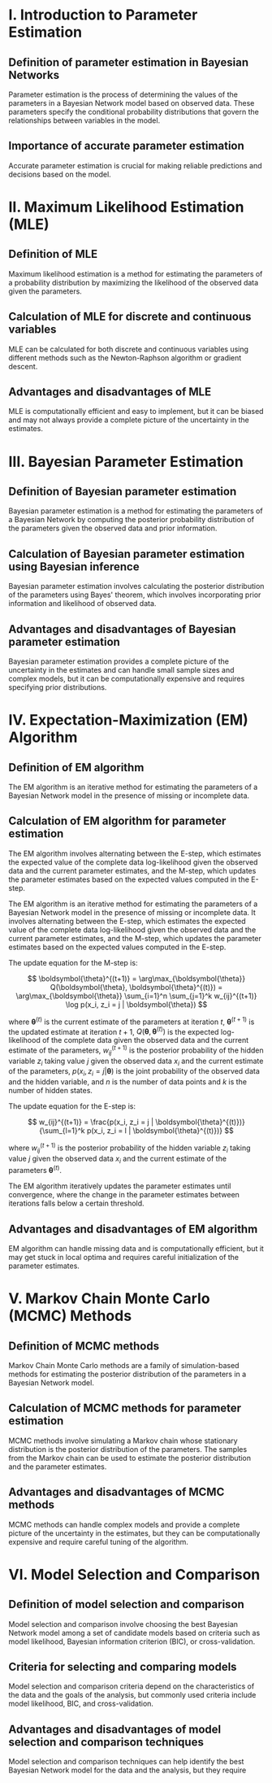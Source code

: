 # I. Introduction to Parameter Estimation

## Definition of parameter estimation in Bayesian Networks
Parameter estimation is the process of determining the values of the parameters in a Bayesian Network model based on observed data. These parameters specify the conditional probability distributions that govern the relationships between variables in the model.

## Importance of accurate parameter estimation
Accurate parameter estimation is crucial for making reliable predictions and decisions based on the model.

# II. Maximum Likelihood Estimation (MLE)

## Definition of MLE
Maximum likelihood estimation is a method for estimating the parameters of a probability distribution by maximizing the likelihood of the observed data given the parameters.

## Calculation of MLE for discrete and continuous variables
MLE can be calculated for both discrete and continuous variables using different methods such as the Newton-Raphson algorithm or gradient descent.

## Advantages and disadvantages of MLE
MLE is computationally efficient and easy to implement, but it can be biased and may not always provide a complete picture of the uncertainty in the estimates.

# III. Bayesian Parameter Estimation

## Definition of Bayesian parameter estimation
Bayesian parameter estimation is a method for estimating the parameters of a Bayesian Network by computing the posterior probability distribution of the parameters given the observed data and prior information.

## Calculation of Bayesian parameter estimation using Bayesian inference
Bayesian parameter estimation involves calculating the posterior distribution of the parameters using Bayes' theorem, which involves incorporating prior information and likelihood of observed data.

## Advantages and disadvantages of Bayesian parameter estimation
Bayesian parameter estimation provides a complete picture of the uncertainty in the estimates and can handle small sample sizes and complex models, but it can be computationally expensive and requires specifying prior distributions.

# IV. Expectation-Maximization (EM) Algorithm

## Definition of EM algorithm
The EM algorithm is an iterative method for estimating the parameters of a Bayesian Network model in the presence of missing or incomplete data.

## Calculation of EM algorithm for parameter estimation
The EM algorithm involves alternating between the E-step, which estimates the expected value of the complete data log-likelihood given the observed data and the current parameter estimates, and the M-step, which updates the parameter estimates based on the expected values computed in the E-step.

The EM algorithm is an iterative method for estimating the parameters of a Bayesian Network model in the presence of missing or incomplete data. It involves alternating between the E-step, which estimates the expected value of the complete data log-likelihood given the observed data and the current parameter estimates, and the M-step, which updates the parameter estimates based on the expected values computed in the E-step.

The update equation for the M-step is:

$$
\boldsymbol{\theta}^{(t+1)} = \arg\max_{\boldsymbol{\theta}} Q(\boldsymbol{\theta}, \boldsymbol{\theta}^{(t)}) = \arg\max_{\boldsymbol{\theta}} \sum_{i=1}^n \sum_{j=1}^k w_{ij}^{(t+1)} \log p(x_i, z_i = j | \boldsymbol{\theta})
$$

where $\boldsymbol{\theta}^{(t)}$ is the current estimate of the parameters at iteration $t$, $\boldsymbol{\theta}^{(t+1)}$ is the updated estimate at iteration $t+1$, $Q(\boldsymbol{\theta}, \boldsymbol{\theta}^{(t)})$ is the expected log-likelihood of the complete data given the observed data and the current estimate of the parameters, $w_{ij}^{(t+1)}$ is the posterior probability of the hidden variable $z_i$ taking value $j$ given the observed data $x_i$ and the current estimate of the parameters, $p(x_i, z_i = j | \boldsymbol{\theta})$ is the joint probability of the observed data and the hidden variable, and $n$ is the number of data points and $k$ is the number of hidden states.

The update equation for the E-step is:

$$
w_{ij}^{(t+1)} = \frac{p(x_i, z_i = j | \boldsymbol{\theta}^{(t)})}{\sum_{l=1}^k p(x_i, z_i = l | \boldsymbol{\theta}^{(t)})}
$$

where $w_{ij}^{(t+1)}$ is the posterior probability of the hidden variable $z_i$ taking value $j$ given the observed data $x_i$ and the current estimate of the parameters $\boldsymbol{\theta}^{(t)}$.

The EM algorithm iteratively updates the parameter estimates until convergence, where the change in the parameter estimates between iterations falls below a certain threshold.


## Advantages and disadvantages of EM algorithm
EM algorithm can handle missing data and is computationally efficient, but it may get stuck in local optima and requires careful initialization of the parameter estimates.

# V. Markov Chain Monte Carlo (MCMC) Methods

## Definition of MCMC methods
Markov Chain Monte Carlo methods are a family of simulation-based methods for estimating the posterior distribution of the parameters in a Bayesian Network model.

## Calculation of MCMC methods for parameter estimation
MCMC methods involve simulating a Markov chain whose stationary distribution is the posterior distribution of the parameters. The samples from the Markov chain can be used to estimate the posterior distribution and the parameter estimates.

## Advantages and disadvantages of MCMC methods
MCMC methods can handle complex models and provide a complete picture of the uncertainty in the estimates, but they can be computationally expensive and require careful tuning of the algorithm.

# VI. Model Selection and Comparison

## Definition of model selection and comparison
Model selection and comparison involve choosing the best Bayesian Network model among a set of candidate models based on criteria such as model likelihood, Bayesian information criterion (BIC), or cross-validation.

## Criteria for selecting and comparing models
Model selection and comparison criteria depend on the characteristics of the data and the goals of the analysis, but commonly used criteria include model likelihood, BIC, and cross-validation.

## Advantages and disadvantages of model selection and comparison techniques
Model selection and comparison techniques can help identify the best Bayesian Network model for the data and the analysis, but they require
